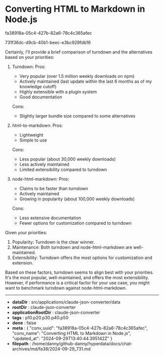# Converting HTML to Markdown in Node.js

fa38918a-05c4-427b-82a6-78c4c365afec

731f36dc-d9cb-40b1-beec-e3bc929fdb16

 Certainly, I'll provide a brief comparison of turndown and the alternatives based on your priorities:

1. Turndown:
   Pros:
   - Very popular (over 1.5 million weekly downloads on npm)
   - Actively maintained (last update within the last 6 months as of my knowledge cutoff)
   - Highly extensible with a plugin system
   - Good documentation
   
   Cons:
   - Slightly larger bundle size compared to some alternatives

2. html-to-markdown:
   Pros:
   - Lightweight
   - Simple to use
   
   Cons:
   - Less popular (about 30,000 weekly downloads)
   - Less actively maintained
   - Limited extensibility compared to turndown

3. node-html-markdown:
   Pros:
   - Claims to be faster than turndown
   - Actively maintained
   - Growing in popularity (about 100,000 weekly downloads)
   
   Cons:
   - Less extensive documentation
   - Fewer options for customization compared to turndown

Given your priorities:

1. Popularity: Turndown is the clear winner.
2. Maintenance: Both turndown and node-html-markdown are well-maintained.
3. Extensibility: Turndown offers the most options for customization and extension.

Based on these factors, turndown seems to align best with your priorities. It's the most popular, well-maintained, and offers the most extensibility. However, if performance is a critical factor for your use case, you might want to benchmark turndown against node-html-markdown.

---

* **dataDir** : src/applications/claude-json-converter/data
* **rootDir** : claude-json-converter
* **applicationRootDir** : claude-json-converter
* **tags** : p10.p20.p30.p40.p50
* **done** : false
* **meta** : {
  "conv_uuid": "fa38918a-05c4-427b-82a6-78c4c365afec",
  "conv_name": "Converting HTML to Markdown in Node.js",
  "updated_at": "2024-09-29T13:40:44.395142Z"
}
* **filepath** : /home/danny/github-danny/hyperdata/docs/chat-archives/md/fa38/2024-09-29_731.md